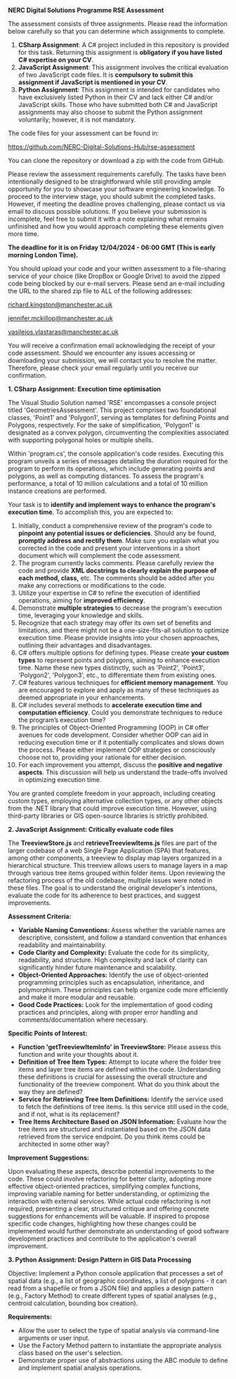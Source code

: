 **NERC Digital Solutions Programme RSE Assessment**

The assessment consists of three assignments. Please read the information below carefully so that you can determine which assignments to complete.

1. **CSharp Assignment**: A C# project included in this repository is provided for this task. Returning this assignment is **obligatory if you have listed C# expertise on your CV**.
2. **JavaScript Assignment**: This assignment involves the critical evaluation of two JavaScript code files. It is **compulsory to submit this assignment if JavaScript is mentioned in your CV**.
3. **Python Assignment**: This assignment is intended for candidates who have exclusively listed Python in their CV and lack either C# and/or JavaScript skills. Those who have submitted both C# and JavaScript assignments may also choose to submit the Python assignment voluntarily; however, it is not mandatory.

The code files for your assessment can be found in:

https://github.com/NERC-Digital-Solutions-Hub/rse-assessment

You can clone the repository or download a zip with the code from GitHub.

Please review the assessment requirements carefully. The tasks have been intentionally designed to be straightforward while still providing ample opportunity for you to showcase your software engineering knowledge. To proceed to the interview stage, you should submit the completed tasks. However, if meeting the deadline proves challenging, please contact us via email to discuss possible solutions. If you believe your submission is incomplete, feel free to submit it with a note explaining what remains unfinished and how you would approach completing these elements given more time.

**The deadline for it is on Friday 12/04/2024 - 06:00 GMT (This is early morning London Time).**

You should upload your code and your written assessment to a file-sharing service of your choice (like DropBox or Google Drive) to avoid the zipped code being blocked by our e-mail servers.
Please send an e-mail including the URL to the shared zip file to ALL of the following addresses:

richard.kingston@manchester.ac.uk

jennifer.mckillop@manchester.ac.uk

vasileios.vlastaras@manchester.ac.uk

You will receive a confirmation email acknowledging the receipt of your code assessment. Should we encounter any issues accessing or downloading your submission, we will contact you to resolve the matter. Therefore, please check your email regularly until you receive our confirmation.

**1. CSharp Assignment: Execution time optimisation**

The Visual Studio Solution named 'RSE' encompasses a console project titled 'GeometriesAssessment'. This project comprises two foundational classes, 'Point1' and 'Polygon1', serving as templates for defining Points and Polygons, respectively. For the sake of simplification, 'Polygon1' is designated as a convex polygon, circumventing the complexities associated with supporting polygonal holes or multiple shells.

Within 'program.cs', the console application's code resides. Executing this program unveils a series of messages detailing the duration required for the program to perform its operations, which include generating points and polygons, as well as computing distances. To assess the program's performance, a total of 10 million calculations and a total of 10 million instance creations are performed.

Your task is to **identify and implement ways to enhance the program's execution time**. To accomplish this, you are expected to:

1. Initially, conduct a comprehensive review of the program's code to **pinpoint any potential issues or deficiencies**. Should any be found, **promptly address and rectify them**. Make sure you explain what you corrected in the code and present your interventions in a short document which will complement the code assessment.
2. The program currently lacks comments. Please carefully review the code and provide **XML docstrings to clearly explain the purpose of each method, class,** etc. The comments should be added after you make any corrections or modifications to the code.
3. Utilize your expertise in C# to refine the execution of identified operations, aiming for **improved efficiency**.
4. Demonstrate **multiple strategies** to decrease the program's execution time, leveraging your knowledge and skills.
5. Recognize that each strategy may offer its own set of benefits and limitations, and there might not be a one-size-fits-all solution to optimize execution time. Please provide insights into your chosen approaches, outlining their advantages and disadvantages.
6. C# offers multiple options for defining types. Please create **your custom types** to represent points and polygons, aiming to enhance execution time. Name these new types distinctly, such as 'Point2', 'Point3', 'Polygon2', 'Polygon3', etc., to differentiate them from existing ones.
7. C# features various techniques for **efficient memory management**. You are encouraged to explore and apply as many of these techniques as deemed appropriate in your enhancements.
8. C# includes several methods to **accelerate execution time and computation efficiency**. Could you demonstrate techniques to reduce the program’s execution time?
9. The principles of Object-Oriented Programming (OOP) in C# offer avenues for code development. Consider whether OOP can aid in reducing execution time or if it potentially complicates and slows down the process. Please either implement OOP strategies or consciously choose not to, providing your rationale for either decision.
10. For each improvement you attempt, discuss the **positive and negative aspects**. This discussion will help us understand the trade-offs involved in optimizing execution time.

You are granted complete freedom in your approach, including creating custom types, employing alternative collection types, or any other objects from the .NET library that could improve execution time. However, using third-party libraries or GIS open-source libraries is strictly prohibited.

**2. JavaScript Assignment: Critically evaluate code files**

The **TreeviewStore.js** and **retrieveTreeviewItems.js** files are part of the larger codebase of a web Single Page Application (SPA) that features, among other components, a treeview to display map layers organized in a hierarchical structure. This treeview allows users to manage layers in a map through various tree items grouped within folder items.
Upon reviewing the refactoring process of the old codebase, multiple issues were noted in these files. The goal is to understand the original developer's intentions, evaluate the code for its adherence to best practices, and suggest improvements.

**Assessment Criteria:**

- **Variable Naming Conventions:** Assess whether the variable names are descriptive, consistent, and follow a standard convention that enhances readability and maintainability.
- **Code Clarity and Complexity:** Evaluate the code for its simplicity, readability, and structure. High complexity and lack of clarity can significantly hinder future maintenance and scalability.
- **Object-Oriented Approaches:** Identify the use of object-oriented programming principles such as encapsulation, inheritance, and polymorphism. These principles can help organize code more efficiently and make it more modular and reusable.
- **Good Code Practices:** Look for the implementation of good coding practices and principles, along with proper error handling and comments/documentation where necessary.

**Specific Points of Interest:**

- **Function 'getTreeviewItemInfo' in TreeviewStore:** Please assess this function and write your thoughts about it.
- **Definition of Tree Item Types:** Attempt to locate where the folder tree items and layer tree items are defined within the code. Understanding these definitions is crucial for assessing the overall structure and functionality of the treeview component. What do you think about the way they are defined?
- **Service for Retrieving Tree Item Definitions:** Identify the service used to fetch the definitions of tree items. Is this service still used in the code, and if not, what is its replacement?
- **Tree Items Architecture Based on JSON Information:** Evaluate how the tree items are structured and instantiated based on the JSON data retrieved from the service endpoint. Do you think items could be architected in some other way?

**Improvement Suggestions:**

Upon evaluating these aspects, describe potential improvements to the code. These could involve refactoring for better clarity, adopting more effective object-oriented practices, simplifying complex functions, improving variable naming for better understanding, or optimizing the interaction with external services.
While actual code refactoring is not required, presenting a clear, structured critique and offering concrete suggestions for enhancements will be valuable. If inspired to propose specific code changes, highlighting how these changes could be implemented would further demonstrate an understanding of good software development practices and contribute to the application's overall improvement.

**3. Python Assignment: Design Pattern in GIS Data Processing**

Objective: Implement a Python console application that processes a set of spatial data (e.g., a list of geographic coordinates, a list of polygons - it can read from a shapefile or from a JSON file) and applies a design pattern (e.g., Factory Method) to create different types of spatial analyses (e.g., centroid calculation, bounding box creation).

**Requirements:**

- Allow the user to select the type of spatial analysis via command-line arguments or user input.
- Use the Factory Method pattern to instantiate the appropriate analysis class based on the user's selection.
- Demonstrate proper use of abstractions using the ABC module to define and implement spatial analysis operations.
